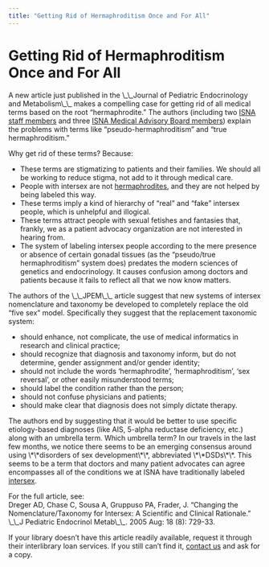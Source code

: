 ```yaml
---
title: "Getting Rid of Hermaphroditism Once and For All"
---
```


# Getting Rid of Hermaphroditism Once and For All

<p>A new article just published in the \_\_Journal of Pediatric Endocrinology and Metabolism\_\_ makes a compelling case for getting rid of all medical terms based on the root “hermaphrodite.” The authors (including two <a href="http://www.isna.org/about/staff/"><span class="caps">ISNA</span> staff members</a> and three <a href="http://www.isna.org/about/medicalboard/"><span class="caps">ISNA</span> Medical Advisory Board members</a>) explain the problems with terms like “pseudo-hermaphroditism” and “true hermaphroditism.”  </p>

<p>Why get rid of these terms? Because:  </p>

<ul>
	<li>These terms are stigmatizing to patients and their families. We should all be working to reduce stigma, not add to it through medical care.</li>
	<li>People with intersex are not <a href="http://www.isna.org/faq/hermaphrodite">hermaphrodites</a>, and they are not helped by being labeled this way.</li>
	<li>These terms imply a kind of hierarchy of “real” and “fake” intersex people, which is unhelpful and illogical.</li>
	<li>These terms attract people with sexual fetishes and fantasies that, frankly, we as a patient advocacy organization are not interested in hearing from.</li>
	<li>The system of labeling intersex people according to the mere presence or absence of certain gonadal tissues (as the “pseudo/true hermaphroditism” system does) predates the modern sciences of genetics and endocrinology. It causes confusion among doctors and patients because it fails to reflect all that we now know matters.</li>
</ul>

<p>The authors of the \_\_JPEM\_\_ article suggest that new systems of intersex nomenclature and taxonomy be developed to completely replace the old “five sex” model. Specifically they suggest that the replacement taxonomic system:  </p>

<ul>
	<li>should enhance, not complicate, the use of medical informatics in research and clinical practice;</li>
	<li>should recognize that diagnosis and taxonomy inform, but do not determine, gender assignment and/or gender identity;</li>
	<li>should not include the words ‘hermaphrodite’, ‘hermaphroditism’, ‘sex reversal’, or other easily misunderstood terms;</li>
	<li>should label the condition rather than the person;</li>
	<li>should not confuse physicians and patients;</li>
	<li>should make clear that diagnosis does not simply dictate therapy.</li>
</ul>

<p>The authors end by suggesting that it would be better to use specific etiology-based diagnoses (like <span class="caps">AIS</span>, 5-alpha reductase deficiency, etc.) along with an umbrella term. Which umbrella term? In our travels in the last few months, we notice there seems to be an emerging consensus around using \*\*disorders of sex development\*\*, abbreviated \*\*DSDs\*\*. This seems to be a term that doctors and many patient advocates can agree encompasses all of the conditions we at <span class="caps">ISNA</span> have traditionally labeled <a href="http://www.isna.org/faq/what%5C_is%5C_intersex">intersex</a>.  </p>

<p>For the full article, see:  <br />
Dreger AD, Chase C, Sousa A, Gruppuso PA, Frader, J. &#8220;Changing the Nomenclature/Taxonomy for Intersex: A Scientific and Clinical Rationale.&#8221; \_\_J Pediatric Endocrinol Metab\_\_. 2005 Aug: 18 (8): 729-33.  </p>

<p>If your library doesn&#8217;t have this article readily available, request it through their interlibrary loan services. If you still can&#8217;t find it, <a href="/contact/email">contact us</a> and ask for a copy.</p>